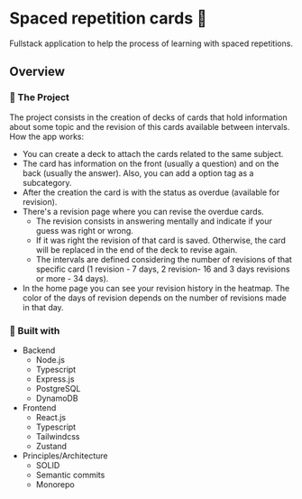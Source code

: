 # Spaced repetition cards :flower_playing_cards:
Fullstack application to help the process of learning with spaced repetitions.

## Overview
### :scroll: The Project 
The project consists in the creation of decks of cards that hold information about some topic and the revision of this cards available between intervals.
How the app works:
- You can create a deck to attach the cards related to the same subject. 
- The card has information on the front (usually a question) and on the back (usually the answer). Also, you can add a option tag as a subcategory.
- After the creation the card is with the status as overdue (available for revision).
- There's a revision page where you can revise the overdue cards.
  - The revision consists in answering mentally and indicate if your guess was right or wrong.
  - If it was right the revision of that card is saved. Otherwise, the card will be replaced in the end of the deck to revise again.
  - The intervals are defined considering the number of revisions of that specific card (1 revision - 7 days, 2  revision- 16 and 3 days revisions or more - 34 days).
- In the home page you can see your revision history in the heatmap. The color of the days of revision depends on the number of revisions made in that day.


### :wrench: Built with
- Backend
  - Node.js
  - Typescript
  - Express.js
  - PostgreSQL
  - DynamoDB
- Frontend
  - React.js
  - Typescript
  - Tailwindcss
  - Zustand
- Principles/Architecture
  - SOLID
  - Semantic commits
  - Monorepo
